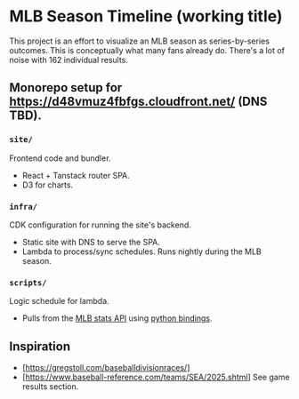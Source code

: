 # MLB Season Timeline (working title)

This project is an effort to visualize an MLB season as series-by-series outcomes. This is conceptually what
many fans already do. There's a lot of noise with 162 individual results.

## Monorepo setup for https://d48vmuz4fbfgs.cloudfront.net/ (DNS TBD).

### `site/`

Frontend code and bundler.

- React + Tanstack router SPA.
- D3 for charts.

### `infra/`

CDK configuration for running the site's backend.

- Static site with DNS to serve the SPA.
- Lambda to process/sync schedules. Runs nightly during the MLB season.

### `scripts/`

Logic schedule for lambda.

- Pulls from the [MLB stats API](https://statsapi.mlb.com/docs/) using [python bindings](https://github.com/toddrob99/MLB-StatsAPI).

## Inspiration

- [https://gregstoll.com/baseballdivisionraces/]
- [https://www.baseball-reference.com/teams/SEA/2025.shtml] See game results section.
